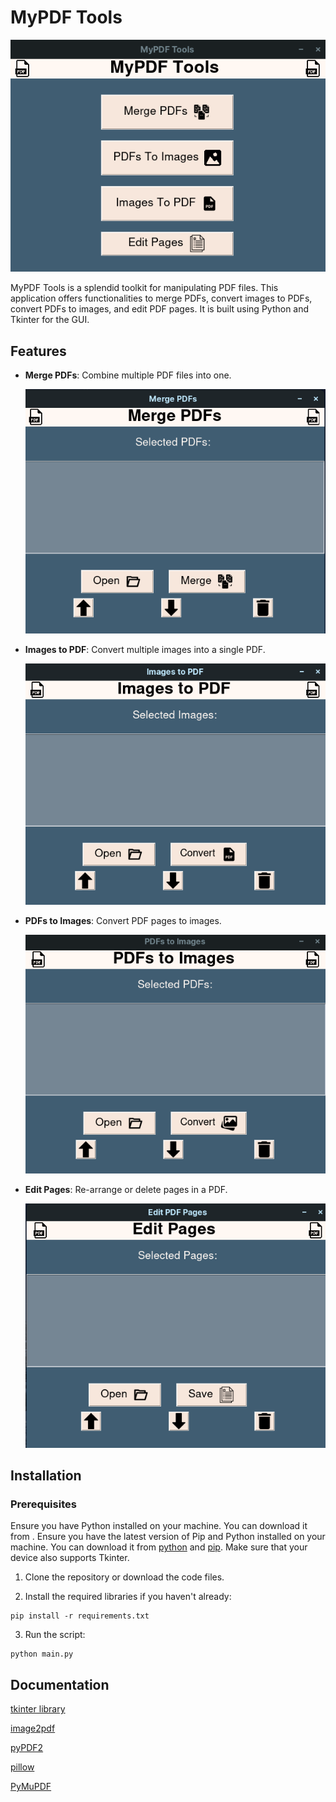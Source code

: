 # MyPDF Tools

![Main Frame](/ReadMe-images/Main-Page.png)

MyPDF Tools is a splendid toolkit for manipulating PDF files. This application offers functionalities to merge PDFs, convert images to PDFs, convert PDFs to images, and edit PDF pages. It is built using Python and Tkinter for the GUI.

## Features

- **Merge PDFs**: Combine multiple PDF files into one.
  
  ![Merge Page](/ReadMe-images/Merge-Page.png)

- **Images to PDF**: Convert multiple images into a single PDF.

  ![Img2Pdf Page](/ReadMe-images/Images2Pdf-Page.png)

- **PDFs to Images**: Convert PDF pages to images.

  ![PDFs2Imgs Page](/ReadMe-images/Pdfs2img-Page.png)

- **Edit Pages**: Re-arrange or delete pages in a PDF.

  ![Edit Page](/ReadMe-images/Edit-Page.png)


  

## Installation

### Prerequisites

Ensure you have Python installed on your machine. You can download it from .
Ensure you have the latest version of Pip and Python installed on your machine. You can download it from [python](https://www.python.org/) and [pip](https://pip.pypa.io/en/stable/installation/). Make sure that your device also supports Tkinter. 

1. Clone the repository or download the code files.

2. Install the required libraries if you haven't already:

```
pip install -r requirements.txt
```

3. Run the script:

```
python main.py
```


## Documentation

[tkinter library](https://docs.python.org/3/library/tkinter.html)

[image2pdf](https://pypi.org/project/img2pdf/)

[pyPDF2](https://pypi.org/project/PyPDF2/)

[pillow](https://pillow.readthedocs.io/en/stable/)

[PyMuPDF](https://pymupdf.readthedocs.io/en/latest/)
